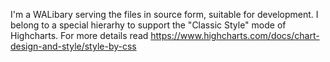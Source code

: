 I'm a WALibary serving the files in source form, suitable for development. I belong to a special hierarhy to support the "Classic Style" mode of Highcharts. For more details read https://www.highcharts.com/docs/chart-design-and-style/style-by-css